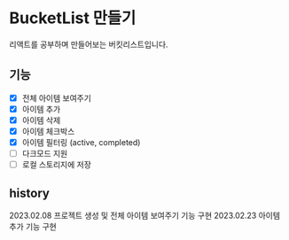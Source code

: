 # BucketList 만들기

리액트를 공부하며 만들어보는 버킷리스트입니다.

## 기능

- [x] 전체 아이템 보여주기
- [x] 아이템 추가
- [x] 아이템 삭제
- [x] 아이템 체크박스
- [x] 아이템 필터링 (active, completed)
- [ ] 다크모드 지원
- [ ] 로컬 스토리지에 저장

## history

2023.02.08 프로젝트 생성 및 전체 아이템 보여주기 기능 구현
2023.02.23 아이템 추가 기능 구현
